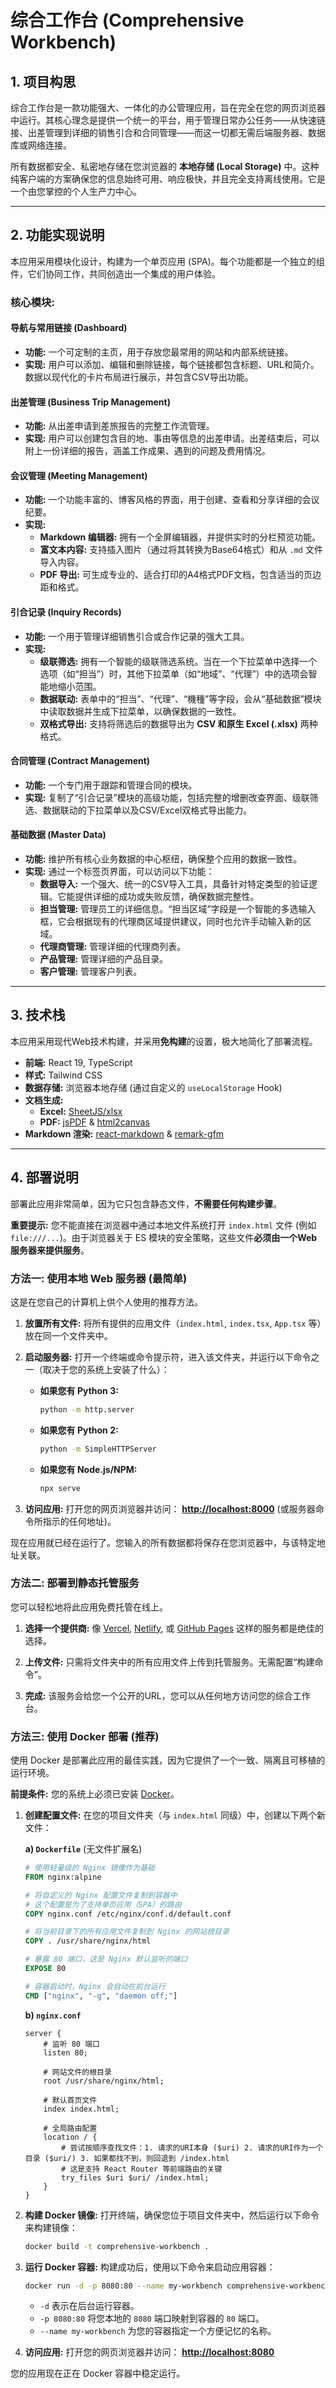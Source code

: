 # 综合工作台 (Comprehensive Workbench)

## 1. 项目构思

综合工作台是一款功能强大、一体化的办公管理应用，旨在完全在您的网页浏览器中运行。其核心理念是提供一个统一的平台，用于管理日常办公任务——从快速链接、出差管理到详细的销售引合和合同管理——而这一切都无需后端服务器、数据库或网络连接。

所有数据都安全、私密地存储在您浏览器的 **本地存储 (Local Storage)** 中。这种纯客户端的方案确保您的信息始终可用、响应极快，并且完全支持离线使用。它是一个由您掌控的个人生产力中心。

---

## 2. 功能实现说明

本应用采用模块化设计，构建为一个单页应用 (SPA)。每个功能都是一个独立的组件，它们协同工作，共同创造出一个集成的用户体验。

### 核心模块:

#### **导航与常用链接 (Dashboard)**
- **功能:** 一个可定制的主页，用于存放您最常用的网站和内部系统链接。
- **实现:** 用户可以添加、编辑和删除链接，每个链接都包含标题、URL和简介。数据以现代化的卡片布局进行展示，并包含CSV导出功能。

#### **出差管理 (Business Trip Management)**
- **功能:** 从出差申请到差旅报告的完整工作流管理。
- **实现:** 用户可以创建包含目的地、事由等信息的出差申请。出差结束后，可以附上一份详细的报告，涵盖工作成果、遇到的问题及费用情况。

#### **会议管理 (Meeting Management)**
- **功能:** 一个功能丰富的、博客风格的界面，用于创建、查看和分享详细的会议纪要。
- **实现:**
  - **Markdown 编辑器:** 拥有一个全屏编辑器，并提供实时的分栏预览功能。
  - **富文本内容:** 支持插入图片（通过将其转换为Base64格式）和从 `.md` 文件导入内容。
  - **PDF 导出:** 可生成专业的、适合打印的A4格式PDF文档，包含适当的页边距和格式。

#### **引合记录 (Inquiry Records)**
- **功能:** 一个用于管理详细销售引合或合作记录的强大工具。
- **实现:**
  - **级联筛选:** 拥有一个智能的级联筛选系统。当在一个下拉菜单中选择一个选项（如“担当”）时，其他下拉菜单（如“地域”、“代理”）中的选项会智能地缩小范围。
  - **数据联动:** 表单中的“担当”、“代理”、“機種”等字段，会从“基础数据”模块中读取数据并生成下拉菜单，以确保数据的一致性。
  - **双格式导出:** 支持将筛选后的数据导出为 **CSV 和原生 Excel (.xlsx)** 两种格式。

#### **合同管理 (Contract Management)**
- **功能:** 一个专门用于跟踪和管理合同的模块。
- **实现:** 复制了“引合记录”模块的高级功能，包括完整的增删改查界面、级联筛选、数据联动的下拉菜单以及CSV/Excel双格式导出能力。

#### **基础数据 (Master Data)**
- **功能:** 维护所有核心业务数据的中心枢纽，确保整个应用的数据一致性。
- **实现:** 通过一个标签页界面，可以访问以下功能：
  - **数据导入:** 一个强大、统一的CSV导入工具，具备针对特定类型的验证逻辑。它能提供详细的成功或失败反馈，确保数据完整性。
  - **担当管理:** 管理员工的详细信息。“担当区域”字段是一个智能的多选输入框，它会根据现有的代理商区域提供建议，同时也允许手动输入新的区域。
  - **代理商管理:** 管理详细的代理商列表。
  - **产品管理:** 管理详细的产品目录。
  - **客户管理:** 管理客户列表。

---

## 3. 技术栈

本应用采用现代Web技术构建，并采用**免构建**的设置，极大地简化了部署流程。

- **前端:** React 19, TypeScript
- **样式:** Tailwind CSS
- **数据存储:** 浏览器本地存储 (通过自定义的 `useLocalStorage` Hook)
- **文档生成:**
  - **Excel:** [SheetJS/xlsx](https://sheetjs.com/)
  - **PDF:** [jsPDF](https://github.com/parallax/jsPDF) & [html2canvas](https://html2canvas.hertzen.com/)
- **Markdown 渲染:** [react-markdown](https://github.com/remarkjs/react-markdown) & [remark-gfm](https://github.com/remarkjs/remark-gfm)

---

## 4. 部署说明

部署此应用非常简单，因为它只包含静态文件，**不需要任何构建步骤**。

**重要提示:** 您不能直接在浏览器中通过本地文件系统打开 `index.html` 文件 (例如 `file:///...`)。由于浏览器关于 ES 模块的安全策略，这些文件**必须由一个Web服务器来提供服务**。

### 方法一: 使用本地 Web 服务器 (最简单)

这是在您自己的计算机上供个人使用的推荐方法。

1.  **放置所有文件:** 将所有提供的应用文件（`index.html`, `index.tsx`, `App.tsx` 等）放在同一个文件夹中。

2.  **启动服务器:** 打开一个终端或命令提示符，进入该文件夹，并运行以下命令之一（取决于您的系统上安装了什么）：

    - **如果您有 Python 3:**
      ```bash
      python -m http.server
      ```
    - **如果您有 Python 2:**
      ```bash
      python -m SimpleHTTPServer
      ```
    - **如果您有 Node.js/NPM:**
      ```bash
      npx serve
      ```

3.  **访问应用:** 打开您的网页浏览器并访问：
    [**http://localhost:8000**](http://localhost:8000) (或服务器命令所指示的任何地址)。

现在应用就已经在运行了。您输入的所有数据都将保存在您浏览器中，与该特定地址关联。

### 方法二: 部署到静态托管服务

您可以轻松地将此应用免费托管在线上。

1.  **选择一个提供商:** 像 [Vercel](https://vercel.com/), [Netlify](https://www.netlify.com/), 或 [GitHub Pages](https://pages.github.com/) 这样的服务都是绝佳的选择。

2.  **上传文件:** 只需将文件夹中的所有应用文件上传到托管服务。无需配置“构建命令”。

3.  **完成:** 该服务会给您一个公开的URL，您可以从任何地方访问您的综合工作台。

### 方法三: 使用 Docker 部署 (推荐)

使用 Docker 是部署此应用的最佳实践，因为它提供了一个一致、隔离且可移植的运行环境。

**前提条件:** 您的系统上必须已安装 [Docker](https://www.docker.com/get-started)。

1.  **创建配置文件:** 在您的项目文件夹（与 `index.html` 同级）中，创建以下两个新文件：

    **a) `Dockerfile`** (无文件扩展名)
    ```dockerfile
    # 使用轻量级的 Nginx 镜像作为基础
    FROM nginx:alpine

    # 将自定义的 Nginx 配置文件复制到容器中
    # 这个配置是为了支持单页应用（SPA）的路由
    COPY nginx.conf /etc/nginx/conf.d/default.conf

    # 将当前目录下的所有应用文件复制到 Nginx 的网站根目录
    COPY . /usr/share/nginx/html

    # 暴露 80 端口，这是 Nginx 默认监听的端口
    EXPOSE 80

    # 容器启动时，Nginx 会自动在前台运行
    CMD ["nginx", "-g", "daemon off;"]
    ```

    **b) `nginx.conf`**
    ```nginx
    server {
        # 监听 80 端口
        listen 80;
        
        # 网站文件的根目录
        root /usr/share/nginx/html;

        # 默认首页文件
        index index.html;

        # 全局路由配置
        location / {
            # 尝试按顺序查找文件：1. 请求的URI本身 ($uri) 2. 请求的URI作为一个目录 ($uri/) 3. 如果都找不到，则回退到 /index.html
            # 这是支持 React Router 等前端路由的关键
            try_files $uri $uri/ /index.html;
        }
    }
    ```

2.  **构建 Docker 镜像:** 打开终端，确保您位于项目文件夹中，然后运行以下命令来构建镜像：
    ```bash
    docker build -t comprehensive-workbench .
    ```

3.  **运行 Docker 容器:** 构建成功后，使用以下命令来启动应用容器：
    ```bash
    docker run -d -p 8080:80 --name my-workbench comprehensive-workbench
    ```
    - `-d` 表示在后台运行容器。
    - `-p 8080:80` 将您本地的 `8080` 端口映射到容器的 `80` 端口。
    - `--name my-workbench` 为您的容器指定一个方便记忆的名称。

4.  **访问应用:** 打开您的网页浏览器并访问：
    [**http://localhost:8080**](http://localhost:8080)

您的应用现在正在 Docker 容器中稳定运行。
